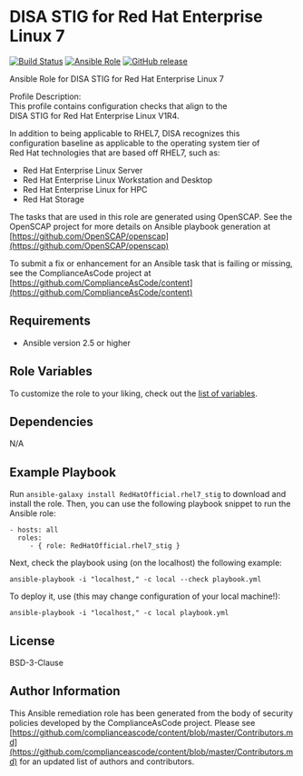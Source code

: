 # DISA STIG for Red Hat Enterprise Linux 7

[![Build Status](https://travis-ci.org/RedHatOfficial/ansible-role-rhel7-stig.svg?branch=master)](https://travis-ci.org/RedHatOfficial/ansible-role-rhel7-stig)
[![Ansible Role](https://img.shields.io/ansible/role/39712.svg)](https://galaxy.ansible.com/RedHatOfficial/rhel7_stig)
[![GitHub release](https://img.shields.io/github/release/RedHatOfficial/ansible-role-rhel7-stig.svg)](https://github.com/RedHatOfficial/ansible-role-rhel7-stig/releases/latest)

Ansible Role for DISA STIG for Red Hat Enterprise Linux 7  

Profile Description:  
This profile contains configuration checks that align to the   
  DISA STIG for Red Hat Enterprise Linux V1R4.   
    
  In addition to being applicable to RHEL7, DISA recognizes this   
  configuration baseline as applicable to the operating system tier of   
  Red Hat technologies that are based off RHEL7, such as:   
  - Red Hat Enterprise Linux Server   
  - Red Hat Enterprise Linux Workstation and Desktop   
  - Red Hat Enterprise Linux for HPC   
  - Red Hat Storage  
  
The tasks that are used in this role are generated using OpenSCAP.
See the OpenSCAP project for more details on Ansible playbook generation at [https://github.com/OpenSCAP/openscap](https://github.com/OpenSCAP/openscap)

To submit a fix or enhancement for an Ansible task that is failing or missing,
see the ComplianceAsCode project at [https://github.com/ComplianceAsCode/content](https://github.com/ComplianceAsCode/content)

## Requirements

- Ansible version 2.5 or higher

## Role Variables

To customize the role to your liking, check out the [list of variables](defaults/main.yml).

## Dependencies

N/A

## Example Playbook

Run `ansible-galaxy install RedHatOfficial.rhel7_stig` to
download and install the role. Then, you can use the following playbook snippet to run the Ansible role:

    - hosts: all
      roles:
         - { role: RedHatOfficial.rhel7_stig }

Next, check the playbook using (on the localhost) the following example:

    ansible-playbook -i "localhost," -c local --check playbook.yml

To deploy it, use (this may change configuration of your local machine!):

    ansible-playbook -i "localhost," -c local playbook.yml

## License

BSD-3-Clause

## Author Information

This Ansible remediation role has been generated from the body of security
policies developed by the ComplianceAsCode project. Please see
[https://github.com/complianceascode/content/blob/master/Contributors.md](https://github.com/complianceascode/content/blob/master/Contributors.md)
for an updated list of authors and contributors.
